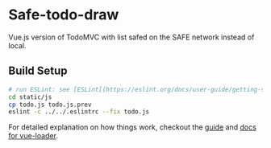 # Safe-todo-draw
Vue.js version of TodoMVC with list safed on the SAFE network instead of local.

## Build Setup

``` bash
# run ESLint: see [ESLint[(https://eslint.org/docs/user-guide/getting-started)
cd static/js
cp todo.js todo.js.prev
eslint -c ../../.eslintrc --fix todo.js 


```

For detailed explanation on how things work, checkout the [guide](http://vuejs-templates.github.io/webpack/) and [docs for vue-loader](http://vuejs.github.io/vue-loader).
